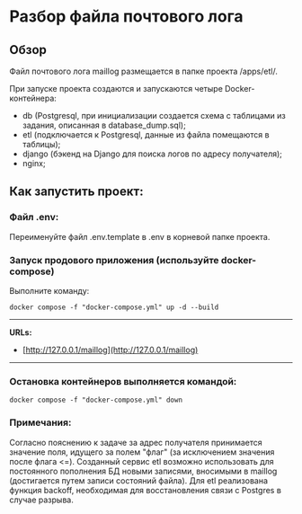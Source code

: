 # Разбор файла почтового лога

## Обзор

Файл почтового лога maillog размещается в папке проекта /apps/etl/. 

При запуске проекта создаются и запускаются четыре Docker-контейнера:

  - db (Postgresql, при инициализации создается схема с таблицами из задания, описанная в database_dump.sql);  
  - etl (подключается к Postgresql, данные из файла помещаются в таблицы);
  - django (бэкенд на Django для поиска логов по адресу получателя);
  - nginx;

## Как запустить проект:

### Файл .env:

Переименуйте файл .env.template в .env в корневой папке проекта.

### Запуск продового приложения (используйте docker-compose)

Выполните команду:

`docker compose -f "docker-compose.yml" up -d --build`

---

**URLs:**

* [http://127.0.0.1/maillog](http://127.0.0.1/maillog)

---

### Остановка контейнеров выполняется командой:

`docker compose -f "docker-compose.yml" down`

### Примечания:

Согласно пояснению к задаче за адрес получателя принимается значение поля, идущего за полем "флаг" (за исключением значения после флага <=). 
Созданный сервис etl возможно использовать для постоянного пополнения БД новыми записями, вносимыми в maillog (достигается путем записи состояний файла). Для etl реализована функция backoff, необходимая для восстановления связи с Postgres в случае разрыва. 
